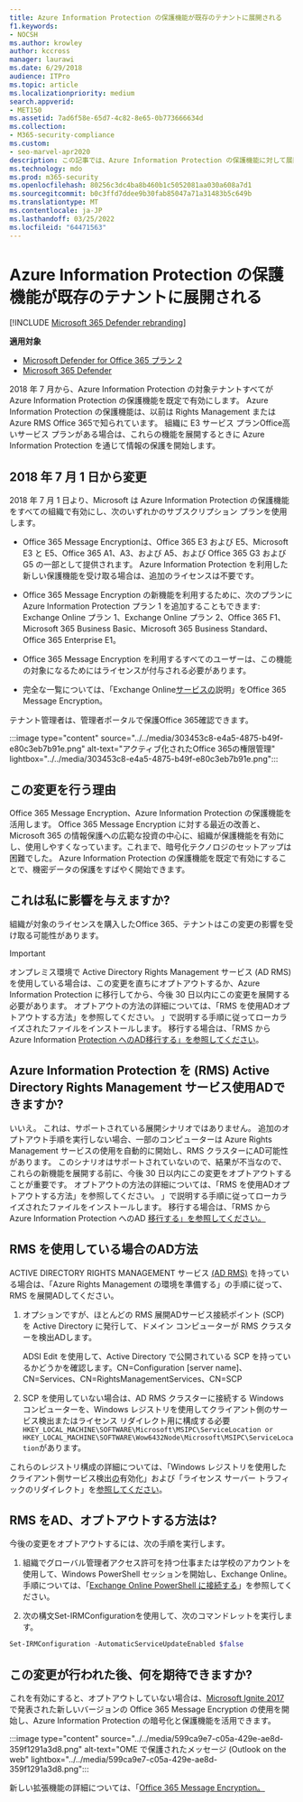 ```yaml
---
title: Azure Information Protection の保護機能が既存のテナントに展開される
f1.keywords:
- NOCSH
ms.author: krowley
author: kccross
manager: laurawi
ms.date: 6/29/2018
audience: ITPro
ms.topic: article
ms.localizationpriority: medium
search.appverid:
- MET150
ms.assetid: 7ad6f58e-65d7-4c82-8e65-0b773666634d
ms.collection:
- M365-security-compliance
ms.custom:
- seo-marvel-apr2020
description: この記事では、Azure Information Protection の保護機能に対して展開される変更について説明します。
ms.technology: mdo
ms.prod: m365-security
ms.openlocfilehash: 80256c3dc4ba8b460b1c5052081aa030a608a7d1
ms.sourcegitcommit: b0c3ffd7ddee9b30fab85047a71a31483b5c649b
ms.translationtype: MT
ms.contentlocale: ja-JP
ms.lasthandoff: 03/25/2022
ms.locfileid: "64471563"
---
```

# <a name="protection-features-in-azure-information-protection-rolling-out-to-existing-tenants"></a>Azure Information Protection の保護機能が既存のテナントに展開される

[!INCLUDE [Microsoft 365 Defender rebranding](../includes/microsoft-defender-for-office.md)]

**適用対象**
- [Microsoft Defender for Office 365 プラン 2](defender-for-office-365.md)
- [Microsoft 365 Defender](../defender/microsoft-365-defender.md)

2018 年 7 月から、Azure Information Protection の対象テナントすべてが Azure Information Protection の保護機能を既定で有効にします。 Azure Information Protection の保護機能は、以前は Rights Management または Azure RMS Office 365で知られています。 組織に E3 サービス プランOffice高いサービス プランがある場合は、これらの機能を展開するときに Azure Information Protection を通じて情報の保護を開始します。

## <a name="changes-beginning-july-1-2018"></a>2018 年 7 月 1 日から変更

2018 年 7 月 1 日より、Microsoft は Azure Information Protection の保護機能をすべての組織で有効にし、次のいずれかのサブスクリプション プランを使用します。

- Office 365 Message Encryptionは、Office 365 E3 および E5、Microsoft E3 と E5、Office 365 A1、A3、および A5、および Office 365 G3 および G5 の一部として提供されます。 Azure Information Protection を利用した新しい保護機能を受け取る場合は、追加のライセンスは不要です。

- Office 365 Message Encryption の新機能を利用するために、次のプランに Azure Information Protection プラン 1 を追加することもできます: Exchange Online プラン 1、Exchange Online プラン 2、Office 365 F1、Microsoft 365 Business Basic、Microsoft 365 Business Standard、Office 365 Enterprise E1。

- Office 365 Message Encryption を利用するすべてのユーザーは、この機能の対象になるためにはライセンスが付与される必要があります。

- 完全な一覧については、「Exchange Online[サービスの](/office365/servicedescriptions/exchange-online-service-description/exchange-online-service-description)説明」をOffice 365 Message Encryption。

テナント管理者は、管理者ポータルで保護Office 365確認できます。

:::image type="content" source="../../media/303453c8-e4a5-4875-b49f-e80c3eb7b91e.png" alt-text="アクティブ化されたOffice 365の権限管理" lightbox="../../media/303453c8-e4a5-4875-b49f-e80c3eb7b91e.png":::

## <a name="why-are-we-making-this-change"></a>この変更を行う理由

Office 365 Message Encryption、Azure Information Protection の保護機能を活用します。 Office 365 Message Encryption に対する最近の改善と、Microsoft 365 の情報保護への広範な投資の中心に、組織が保護機能を有効にし、使用しやすくなっています。これまで、暗号化テクノロジのセットアップは困難でした。 Azure Information Protection の保護機能を既定で有効にすることで、機密データの保護をすばやく開始できます。

## <a name="does-this-impact-me"></a>これは私に影響を与えますか?

組織が対象のライセンスを購入したOffice 365、テナントはこの変更の影響を受け取る可能性があります。

> [!IMPORTANT]
> オンプレミス環境で Active Directory Rights Management サービス (AD RMS) を使用している場合は、この変更を直ちにオプトアウトするか、Azure Information Protection に移行してから、今後 30 日以内にこの変更を展開する必要があります。 オプトアウトの方法の詳細については、「RMS を使用ADオプトアウトする方法」を参照してください。 」で説明する手順に従ってローカライズされたファイルをインストールします。 移行する場合は、「RMS から Azure Information [Protection へのAD移行する」を参照してください](/azure/information-protection/plan-design/migrate-from-ad-rms-to-azure-rms)。

## <a name="can-i-use-azure-information-protection-with-active-directory-rights-management-services-ad-rms"></a>Azure Information Protection を (RMS) Active Directory Rights Management サービス使用ADできますか?

いいえ。 これは、サポートされている展開シナリオではありません。 追加のオプトアウト手順を実行しない場合、一部のコンピューターは Azure Rights Management サービスの使用を自動的に開始し、RMS クラスターにAD可能性があります。 このシナリオはサポートされていないので、結果が不当なので、これらの新機能を展開する前に、今後 30 日以内にこの変更をオプトアウトすることが重要です。 オプトアウトの方法の詳細については、「RMS を使用ADオプトアウトする方法」を参照してください。 」で説明する手順に従ってローカライズされたファイルをインストールします。 移行する場合は、「RMS から Azure Information Protection へのAD [移行する」を参照してください。](/azure/information-protection/plan-design/migrate-from-ad-rms-to-azure-rms)

## <a name="how-do-i-know-if-im-using-ad-rms"></a>RMS を使用している場合のAD方法

ACTIVE DIRECTORY RIGHTS MANAGEMENT サービス [(AD RMS)](/azure/information-protection/deploy-use/prepare-environment-adrms) を持っている場合は、「Azure Rights Management の環境を準備する」の手順に従って、RMS を展開ADしてください。

1. オプションですが、ほとんどの RMS 展開ADサービス接続ポイント (SCP) を Active Directory に発行して、ドメイン コンピューターが RMS クラスターを検出ADします。

   ADSI Edit を使用して、Active Directory で公開されている SCP を持っているかどうかを確認します。CN=Configuration [server name]、CN=Services、CN=RightsManagementServices、CN=SCP

2. SCP を使用していない場合は、AD RMS クラスターに接続する Windows コンピューターを、Windows レジストリを使用してクライアント側のサービス検出またはライセンス リダイレクト用に構成する必要`HKEY_LOCAL_MACHINE\SOFTWARE\Microsoft\MSIPC\ServiceLocation or HKEY_LOCAL_MACHINE\SOFTWARE\Wow6432Node\Microsoft\MSIPC\ServiceLocation`があります。

これらのレジストリ構成の詳細については、「Windows レジストリを使用したクライアント側サービス検出[の](/azure/information-protection/rms-client/client-deployment-notes#enabling-client-side-service-discovery-by-using-the-windows-registry)有効化」および「ライセンス サーバー トラフィックのリダイレクト」を[参照してください](/azure/information-protection/rms-client/client-deployment-notes#redirecting-licensing-server-traffic)。

## <a name="i-use-ad-rms-how-do-i-opt-out"></a>RMS をAD、オプトアウトする方法は?

今後の変更をオプトアウトするには、次の手順を実行します。

1. 組織でグローバル管理者アクセス許可を持つ仕事または学校のアカウントを使用して、Windows PowerShell セッションを開始し、Exchange Online。 手順については、「[Exchange Online PowerShell に接続する](/powershell/exchange/connect-to-exchange-online-powershell)」を参照してください。

2. 次の構文Set-IRMConfigurationを使用して、次のコマンドレットを実行します。

  ```powershell
  Set-IRMConfiguration -AutomaticServiceUpdateEnabled $false
  ```

## <a name="what-can-i-expect-after-this-change-has-been-made"></a>この変更が行われた後、何を期待できますか?

これを有効にすると、オプトアウトしていない場合は、[Microsoft Ignite 2017](https://techcommunity.microsoft.com/t5/Security-Privacy-and-Compliance/Email-Encryption-and-Rights-Protection/ba-p/110801) で発表された新しいバージョンの Office 365 Message Encryption の使用を開始し、Azure Information Protection の暗号化と保護機能を活用できます。

:::image type="content" source="../../media/599ca9e7-c05a-429e-ae8d-359f1291a3d8.png" alt-text="OME で保護されたメッセージ (Outlook on the web" lightbox="../../media/599ca9e7-c05a-429e-ae8d-359f1291a3d8.png":::

新しい拡張機能の詳細については、「[Office 365 Message Encryption。](../../compliance/ome.md)